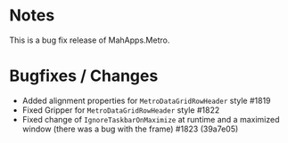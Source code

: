 # Notes

This is a bug fix release of MahApps.Metro.

# Bugfixes / Changes

- Added alignment properties for `MetroDataGridRowHeader` style #1819
- Fixed Gripper for `MetroDataGridRowHeader` style #1822
- Fixed change of `IgnoreTaskbarOnMaximize` at runtime and a maximized window (there was a bug with the frame) #1823 (39a7e05)
